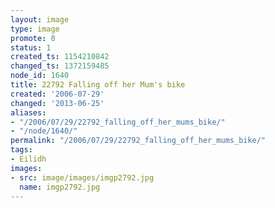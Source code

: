 ```yaml
---
layout: image
type: image
promote: 0
status: 1
created_ts: 1154210842
changed_ts: 1372159485
node_id: 1640
title: 22792 Falling off her Mum's bike
created: '2006-07-29'
changed: '2013-06-25'
aliases:
- "/2006/07/29/22792_falling_off_her_mums_bike/"
- "/node/1640/"
permalink: "/2006/07/29/22792_falling_off_her_mums_bike/"
tags:
- Eilidh
images:
- src: image/images/imgp2792.jpg
  name: imgp2792.jpg
---
```


